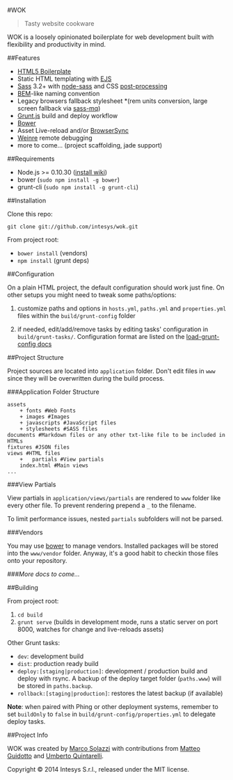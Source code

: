 #WOK

> Tasty website cookware

WOK is a loosely opinionated boilerplate for web development built with flexibility and productivity in mind.

##Features

* [HTML5 Boilerplate](http://html5boilerplate.com/)
* Static HTML templating with [EJS](https://github.com/mde/ejs)
* [Sass](http://sass-lang.com/) 3.2+ with [node-sass](https://github.com/sass/node-sass) and CSS [post-processing](https://github.com/postcss/postcss)
* [BEM](http://blog.kaelig.fr/post/48196348743/fifty-shades-of-bem)-like naming convention
* Legacy browsers fallback stylesheet *(rem units conversion, large screen fallback via [sass-mq](https://github.com/sass-mq/sass-mq#responsive-mode-off))
* [Grunt.js](http://gruntjs.com/) build and deploy workflow
* [Bower](http://bower.io/)
* Asset Live-reload and/or [BrowserSync](http://www.browsersync.io/)
* [Weinre](http://people.apache.org/~pmuellr/weinre/) remote debugging
* more to come... (project scaffolding, jade support)


##Requirements

* Node.js >= 0.10.30 ([install wiki](https://github.com/joyent/node/wiki/Installing-Node.js-via-package-manager))
* bower (`sudo npm install -g bower`)
* grunt-cli (`sudo npm install -g grunt-cli`)

##Installation

Clone this repo:

	git clone git://github.com/intesys/wok.git

From project root:

* `bower install` (vendors)
* `npm install` (grunt deps)

##Configuration

On a plain HTML project, the default configuration should work just fine. On other setups you might need to tweak some paths/options:


1. customize paths and options in `hosts.yml`, `paths.yml` and `properties.yml` files within the `build/grunt-config` folder

1. if needed, edit/add/remove tasks by editing tasks' configuration in `build/grunt-tasks/`. Configuration format are listed on the [load-grunt-config docs](https://github.com/firstandthird/load-grunt-config#grunt-tasks-files)

##Project Structure

Project sources are located into `application` folder. Don't edit files in `www` since they will be overwritten during the build process.

###Application Folder Structure

	assets
		+ fonts #Web Fonts
		+ images #Images
		+ javascripts #JavaScript files
		+ stylesheets #SASS files
	documents #Markdown files or any other txt-like file to be included in HTMLs
	fixtures #JSON files
	views #HTML files
		+	partials #View partials
		index.html #Main views
	...

###View Partials

View partials in `application/views/partials` are rendered to `www` folder like every other file. To prevent rendering prepend a `_` to the filename.

To limit performance issues, nested `partials` subfolders will not be parsed.

###Vendors

You may use [bower](http://bower.io/) to manage vendors. Installed packages will be stored into the `www/vendor` folder. Anyway, it's a good habit to checkin those files onto your repository.

###*More docs to come...*

##Building

From project root:

1. `cd build`
2. `grunt serve` (builds in development mode,  runs a static server on port 8000, watches for change and live-reloads assets)

Other Grunt tasks:

* `dev`: development build
* `dist`: production ready build
* `deploy:[staging|production]`: development / production build and deploy with rsync. A backup of the deploy target folder (`paths.www`) will be stored in `paths.backup`.
* `rollback:[staging|production]`: restores the latest backup (if available)

**Note**: when paired with Phing or other deployment systems, remember to set `buildOnly` to `false` in `build/grunt-config/properties.yml` to delegate deploy tasks.

##Project Info

WOK was created by [Marco Solazzi](https://github.com/dwightjack) with contributions from [Matteo Guidotto](https://github.com/mguidotto) and [Umberto Quintarelli](ttps://github.com/quincia).


Copyright © 2014 Intesys S.r.l., released under the MIT license.
